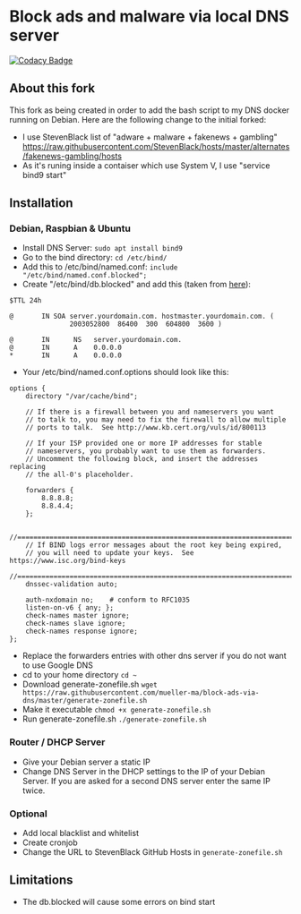 # Block ads and malware via local DNS server

[![Codacy Badge](https://api.codacy.com/project/badge/Grade/0016cad2e05d458ba0432653fcafbf18)](https://app.codacy.com/app/tdefise/block-ads-via-dns?utm_source=github.com&utm_medium=referral&utm_content=tdefise/block-ads-via-dns&utm_campaign=Badge_Grade_Dashboard)

## About this fork
This fork as being created in order to add the bash script to my DNS docker running on Debian.
Here are the following change to the initial forked:
- I use StevenBlack list of "adware + malware + fakenews + gambling" <https://raw.githubusercontent.com/StevenBlack/hosts/master/alternates/fakenews-gambling/hosts>
- As it's runing inside a contaiser which use System V, I use "service bind9 start"

## Installation
### Debian, Raspbian & Ubuntu
- Install DNS Server: `sudo apt install bind9`
- Go to the bind directory: `cd /etc/bind/`
- Add this to /etc/bind/named.conf: `include "/etc/bind/named.conf.blocked";`
- Create "/etc/bind/db.blocked" and add this (taken from [here](http://www.deer-run.com/~hal/sysadmin/dns-advert.html)):
````
$TTL 24h

@       IN SOA server.yourdomain.com. hostmaster.yourdomain.com. (
               2003052800  86400  300  604800  3600 )

@       IN      NS   server.yourdomain.com.
@       IN      A    0.0.0.0
*       IN      A    0.0.0.0
````
- Your /etc/bind/named.conf.options should look like this:
````
options {
    directory "/var/cache/bind";

    // If there is a firewall between you and nameservers you want
    // to talk to, you may need to fix the firewall to allow multiple
    // ports to talk.  See http://www.kb.cert.org/vuls/id/800113

    // If your ISP provided one or more IP addresses for stable
    // nameservers, you probably want to use them as forwarders.
    // Uncomment the following block, and insert the addresses replacing
    // the all-0's placeholder.

    forwarders {
        8.8.8.8;
        8.8.4.4;
    };

    //========================================================================
    // If BIND logs error messages about the root key being expired,
    // you will need to update your keys.  See https://www.isc.org/bind-keys
    //========================================================================
    dnssec-validation auto;

    auth-nxdomain no;    # conform to RFC1035
    listen-on-v6 { any; };
    check-names master ignore;
    check-names slave ignore;
    check-names response ignore;
};
````
- Replace the forwarders entries with other dns server if you do not want to use Google DNS
- cd to your home directory `cd ~`
- Download generate-zonefile.sh `wget https://raw.githubusercontent.com/mueller-ma/block-ads-via-dns/master/generate-zonefile.sh`
- Make it executable `chmod +x generate-zonefile.sh`
- Run generate-zonefile.sh `./generate-zonefile.sh`

### Router / DHCP Server
- Give your Debian server a static IP
- Change DNS Server in the DHCP settings to the IP of your Debian Server. If you are asked for a second DNS server enter the same IP twice.

### Optional
- Add local blacklist and whitelist
- Create cronjob
- Change the URL to StevenBlack GitHub Hosts in `generate-zonefile.sh`

## Limitations
- The db.blocked will cause some errors on bind start
